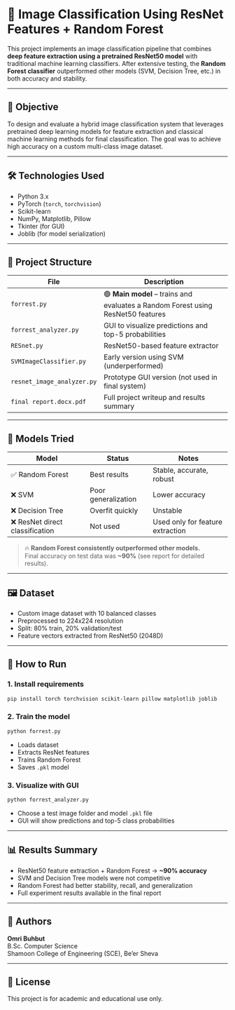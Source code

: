 # 🧠 Image Classification Using ResNet Features + Random Forest

This project implements an image classification pipeline that combines **deep feature extraction using a pretrained ResNet50 model** with traditional machine learning classifiers. After extensive testing, the **Random Forest classifier** outperformed other models (SVM, Decision Tree, etc.) in both accuracy and stability.

---

## 🎯 Objective

To design and evaluate a hybrid image classification system that leverages pretrained deep learning models for feature extraction and classical machine learning methods for final classification. The goal was to achieve high accuracy on a custom multi-class image dataset.

---

## 🛠️ Technologies Used

- Python 3.x
- PyTorch (`torch`, `torchvision`)
- Scikit-learn
- NumPy, Matplotlib, Pillow
- Tkinter (for GUI)
- Joblib (for model serialization)

---

## 📁 Project Structure

| File | Description |
|------|-------------|
| `forrest.py` | 🟢 **Main model** – trains and evaluates a Random Forest using ResNet50 features |
| `forrest_analyzer.py` | GUI to visualize predictions and top-5 probabilities |
| `RESnet.py` | ResNet50-based feature extractor |
| `SVMImageClassifier.py` | Early version using SVM (underperformed) |
| `resnet_image_analyzer.py` | Prototype GUI version (not used in final system) |
| `final report.docx.pdf` | Full project writeup and results summary |

---

## 🧪 Models Tried

| Model | Status | Notes |
|-------|--------|-------|
| ✅ Random Forest | Best results | Stable, accurate, robust |
| ❌ SVM | Poor generalization | Lower accuracy |
| ❌ Decision Tree | Overfit quickly | Unstable |
| ❌ ResNet direct classification | Not used | Used only for feature extraction |

> 🔥 **Random Forest consistently outperformed other models.**  
> Final accuracy on test data was **~90%** (see report for detailed results).

---

## 🖼️ Dataset

- Custom image dataset with 10 balanced classes
- Preprocessed to 224x224 resolution
- Split: 80% train, 20% validation/test
- Feature vectors extracted from ResNet50 (2048D)

---

## 🚀 How to Run

### 1. Install requirements

```bash
pip install torch torchvision scikit-learn pillow matplotlib joblib
```

### 2. Train the model

```bash
python forrest.py
```

- Loads dataset
- Extracts ResNet features
- Trains Random Forest
- Saves `.pkl` model

### 3. Visualize with GUI

```bash
python forrest_analyzer.py
```

- Choose a test image folder and model `.pkl` file
- GUI will show predictions and top-5 class probabilities

---

## 📊 Results Summary

- ResNet50 feature extraction + Random Forest → **~90% accuracy**
- SVM and Decision Tree models were not competitive
- Random Forest had better stability, recall, and generalization
- Full experiment results available in the final report

---

## 👤 Authors

**Omri Buhbut**  
B.Sc. Computer Science  
Shamoon College of Engineering (SCE), Be’er Sheva

---

## 📄 License

This project is for academic and educational use only.
